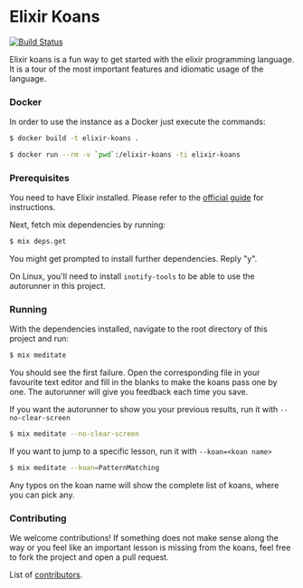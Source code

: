# Elixir Koans

[![Build Status](https://travis-ci.org/elixirkoans/elixir-koans.svg?branch=master)](https://travis-ci.org/elixirkoans/elixir-koans)

Elixir koans is a fun way to get started with the elixir programming language. It is a tour
of the most important features and idiomatic usage of the language.

### Docker

In order to use the instance as a Docker just execute the commands:

```sh
$ docker build -t elixir-koans .
```
```sh
$ docker run --rm -v `pwd`:/elixir-koans -ti elixir-koans 
```

### Prerequisites

You need to have Elixir installed. Please refer to the [official guide](http://elixir-lang.org/install.html) for instructions.

Next, fetch mix dependencies by running:

```sh
$ mix deps.get
```

You might get prompted to install further dependencies. Reply "y".

On Linux, you'll need to install `inotify-tools` to be able
to use the autorunner in this project.

### Running

With the dependencies installed, navigate to the root directory of this project and run:

```sh
$ mix meditate
```

You should see the first failure. Open the corresponding file in your favourite text editor
and fill in the blanks to make the koans pass one by one.
The autorunner will give you feedback each time you save.


If you want the autorunner to show you your previous results, run it with `--no-clear-screen`
```sh
$ mix meditate --no-clear-screen
```

If you want to jump to a specific lesson, run it with `--koan=<koan name>`
```sh
$ mix meditate --koan=PatternMatching
```

Any typos on the koan name will show the complete list of koans, where you can pick any.


### Contributing

We welcome contributions! If something does not make sense along the way or you feel
like an important lesson is missing from the koans, feel free to fork the project
and open a pull request.

List of [contributors](CONTRIBUTORS.md).
